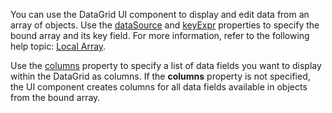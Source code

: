 You can use the DataGrid UI component to display and edit data from an array of objects. Use the [dataSource](/Documentation/ApiReference/UI_Widgets/dxDataGrid/Configuration/#dataSource) and [keyExpr](/Documentation/ApiReference/UI_Widgets/dxDataGrid/Configuration/#keyExpr) properties to specify the bound array and its key field. For more information, refer to the following help topic: [Local Array](/Documentation/Guide/Data_Binding/Specify_a_Data_Source/Local_Array/).

Use the [columns](/Documentation/ApiReference/UI_Widgets/dxDataGrid/Configuration/columns/) property to specify a list of data fields you want to display within the DataGrid as columns. If the **columns** property is not specified, the UI component creates columns for all data fields available in objects from the bound array.